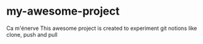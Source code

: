 # my-awesome-project

Ca m'énerve
This awesome project is created to experiment git notions like clone, push and pull
